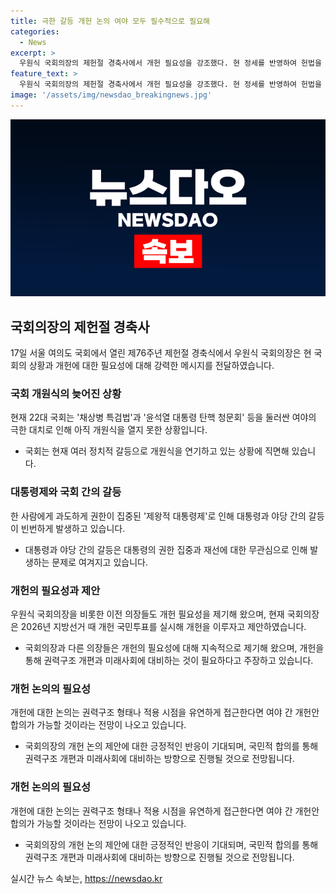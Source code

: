 ```yaml
---
title: 극한 갈등 개헌 논의 여야 모두 필수적으로 필요해
categories:
  - News
excerpt: >
  우원식 국회의장의 제헌절 경축사에서 개헌 필요성을 강조했다. 현 정세를 반영하여 헌법을 만든 국회의 역할 부족을 지적했으며, 정치권의 끊임없는 갈등과 권력의 집중 문제를 제기했다. 또한, 권력구조 개편 뿐 아니라 미래사회에 대비한 개헌 논의의 필요성을 강조했고, 헌법개정특별위원회 설치를 제안하여 다각적인 접근이 필요하다고 주장했다. 현 국회의 상황과 미래에 대비하여 다양한 측면에서 개헌 논의가 필요하다는 점을 강조했다.
feature_text: >
  우원식 국회의장의 제헌절 경축사에서 개헌 필요성을 강조했다. 현 정세를 반영하여 헌법을 만든 국회의 역할 부족을 지적했으며, 정치권의 끊임없는 갈등과 권력의 집중 문제를 제기했다. 또한, 권력구조 개편 뿐 아니라 미래사회에 대비한 개헌 논의의 필요성을 강조했고, 헌법개정특별위원회 설치를 제안하여 다각적인 접근이 필요하다고 주장했다. 현 국회의 상황과 미래에 대비하여 다양한 측면에서 개헌 논의가 필요하다는 점을 강조했다.
image: '/assets/img/newsdao_breakingnews.jpg'
---
```


<p><img src="/assets/img/newsdao_breakingnews.jpg" alt="ontimetimes 속보" /></p>

<h2 data-ke-size="size26">국회의장의 제헌절 경축사</h2>

<p data-ke-size="size16">17일 서울 여의도 국회에서 열린 제76주년 제헌절 경축식에서 우원식 국회의장은 현 국회의 상황과 개헌에 대한 필요성에 대해 강력한 메시지를 전달하였습니다.</p>

<h3>국회 개원식의 늦어진 상황</h3>

<p data-ke-size="size16">현재 22대 국회는 '채상병 특검법'과 '윤석열 대통령 탄핵 청문회' 등을 둘러싼 여야의 극한 대치로 인해 아직 개원식을 열지 못한 상황입니다.</p>

<ul>
  <li>국회는 현재 여러 정치적 갈등으로 개원식을 연기하고 있는 상황에 직면해 있습니다.</li>
</ul>

<h3>대통령제와 국회 간의 갈등</h3>

<p data-ke-size="size16">한 사람에게 과도하게 권한이 집중된 '제왕적 대통령제'로 인해 대통령과 야당 간의 갈등이 빈번하게 발생하고 있습니다.</p>

<ul>
  <li>대통령과 야당 간의 갈등은 대통령의 권한 집중과 재선에 대한 무관심으로 인해 발생하는 문제로 여겨지고 있습니다.</li>
</ul>

<h3>개헌의 필요성과 제안</h3>

<p data-ke-size="size16">우원식 국회의장을 비롯한 이전 의장들도 개헌 필요성을 제기해 왔으며, 현재 국회의장은 2026년 지방선거 때 개헌 국민투표를 실시해 개헌을 이루자고 제안하였습니다.</p>

<ul>
  <li>국회의장과 다른 의장들은 개헌의 필요성에 대해 지속적으로 제기해 왔으며, 개헌을 통해 권력구조 개편과 미래사회에 대비하는 것이 필요하다고 주장하고 있습니다.</li>
</ul>

<h3>개헌 논의의 필요성</h3>

<p data-ke-size="size16">개헌에 대한 논의는 권력구조 형태나 적용 시점을 유연하게 접근한다면 여야 간 개헌안 합의가 가능할 것이라는 전망이 나오고 있습니다.</p>

<ul>
  <li>국회의장의 개헌 논의 제안에 대한 긍정적인 반응이 기대되며, 국민적 합의를 통해 권력구조 개편과 미래사회에 대비하는 방향으로 진행될 것으로 전망됩니다.</li>
</ul>

<h3>개헌 논의의 필요성</h3>

<p data-ke-size="size16">개헌에 대한 논의는 권력구조 형태나 적용 시점을 유연하게 접근한다면 여야 간 개헌안 합의가 가능할 것이라는 전망이 나오고 있습니다.</p>

<ul>
  <li>국회의장의 개헌 논의 제안에 대한 긍정적인 반응이 기대되며, 국민적 합의를 통해 권력구조 개편과 미래사회에 대비하는 방향으로 진행될 것으로 전망됩니다.</li>
</ul>
실시간 뉴스 속보는, <a href="https://newsdao.kr" rel="dofollow">https://newsdao.kr</a>



